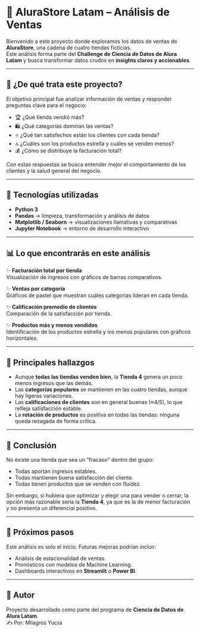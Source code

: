 # 🚀 AluraStore Latam – Análisis de Ventas  

Bienvenido a este proyecto donde exploramos los datos de ventas de **AluraStore**, una cadena de cuatro tiendas ficticias.  
Este análisis forma parte del **Challenge de Ciencia de Datos de Alura Latam** y busca transformar datos crudos en **insights claros y accionables**.  

---

## 📌 ¿De qué trata este proyecto?  

El objetivo principal fue analizar información de ventas y responder preguntas clave para el negocio:  

- 🏆 ¿Qué tienda vendió más?  
- 🛍️ ¿Qué categorías dominan las ventas?  
- ⭐ ¿Qué tan satisfechos están los clientes con cada tienda?  
- 🔝 ¿Cuáles son los productos estrella y cuáles se venden menos?  
- 💰 ¿Cómo se distribuye la facturación total?  

Con estas respuestas se busca entender mejor el comportamiento de los clientes y la salud general del negocio.  

---

## 🔧 Tecnologías utilizadas  

- **Python 3**  
- **Pandas** → limpieza, transformación y análisis de datos  
- **Matplotlib / Seaborn** → visualizaciones llamativas y comparativas  
- **Jupyter Notebook** → entorno de desarrollo interactivo  

---

## 📊 Lo que encontrarás en este análisis  

✨ **Facturación total por tienda**  
Visualización de ingresos con gráficos de barras comparativos.  

✨ **Ventas por categoría**  
Gráficos de pastel que muestran cuáles categorías lideran en cada tienda.  

✨ **Calificación promedio de clientes**  
Comparación de la satisfacción por tienda.  

✨ **Productos más y menos vendidos**  
Identificación de los productos estrella y los menos populares con gráficos horizontales.  

---

## 🌟 Principales hallazgos  

- Aunque **todas las tiendas venden bien**, la **Tienda 4** genera un poco menos ingresos que las demás.  
- Las **categorías populares** se mantienen en las cuatro tiendas, aunque hay ligeras variaciones.  
- Las **calificaciones de clientes** son en general buenas (≈4/5), lo que refleja satisfacción estable.  
- La **rotación de productos** es positiva en todas las tiendas: ninguna queda rezagada de forma crítica.  

---

## 🤔 Conclusión  

No existe una tienda que sea un "fracaso" dentro del grupo:  
- Todas aportan ingresos estables.  
- Todas mantienen buena satisfacción del cliente.  
- Todas tienen productos que se venden con fluidez.  

Sin embargo, si hubiera que optimizar y elegir una para vender o cerrar, la opción más razonable sería la **Tienda 4**, ya que es la de menor facturación y no presenta un diferencial positivo.  

---

## 🚀 Próximos pasos  

Este análisis es solo el inicio. Futuras mejoras podrían incluir:  
- Análisis de estacionalidad de ventas.  
- Pronósticos con modelos de Machine Learning.  
- Dashboards interactivos en **Streamlit** o **Power BI**.  

---

## 👤 Autor  

Proyecto desarrollado como parte del programa de **Ciencia de Datos de Alura Latam**.  
✍️ Por: Milagros Yucra 
